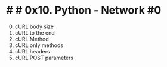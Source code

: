 # # # 0x10. Python - Network #0

0. cURL body size
1. cURL to the end
2. cURL Method
3. cURL only methods
4. cURL headers
5. cURL POST parameters
